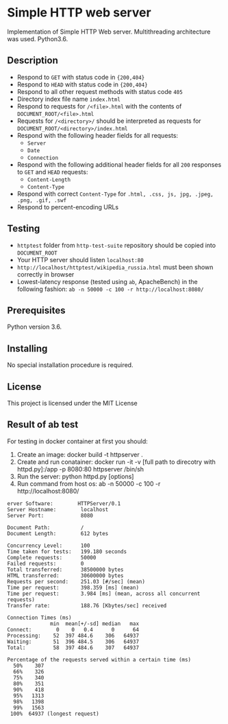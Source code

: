 Simple HTTP web server
=====================

Implementation of Simple HTTP Web server. Multithreading architecture was used. Python3.6.

## Description ##

* Respond to `GET` with status code in `{200,404}`
* Respond to `HEAD` with status code in `{200,404}`
* Respond to all other request methods with status code `405`
* Directory index file name `index.html`
* Respond to requests for `/<file>.html` with the contents of `DOCUMENT_ROOT/<file>.html`
* Requests for `/<directory>/` should be interpreted as requests for `DOCUMENT_ROOT/<directory>/index.html`
* Respond with the following header fields for all requests:
  * `Server`
  * `Date`
  * `Connection`
* Respond with the following additional header fields for all `200` responses to `GET` and `HEAD` requests:
  * `Content-Length`
  * `Content-Type`
* Respond with correct `Content-Type` for `.html, .css, js, jpg, .jpeg, .png, .gif, .swf`
* Respond to percent-encoding URLs

## Testing ##

* `httptest` folder from `http-test-suite` repository should be copied into `DOCUMENT_ROOT`
* Your HTTP server should listen `localhost:80`
* `http://localhost/httptest/wikipedia_russia.html` must been shown correctly in browser
* Lowest-latency response (tested using `ab`, ApacheBench) in the following fashion: `ab -n 50000 -c 100 -r http://localhost:8080/`

## Prerequisites

Python version 3.6.

## Installing

No special installation procedure is required. 

## License

This project is licensed under the MIT License

## Result of ab test ##
For testing in docker container at first you should:
1. Create an image:
   docker build -t httpserver .
2. Create and run conatainer:
   docker run -it -v [full path to direcotry with httpd.py]:/app -p 8080:80 httpserver /bin/sh
3. Run the server:
   python httpd.py [options]
4. Run command from host os: ab -n 50000 -c 100 -r http://localhost:8080/

```
erver Software:        HTTPServer/0.1
Server Hostname:        localhost
Server Port:            8080

Document Path:          /
Document Length:        612 bytes

Concurrency Level:      100
Time taken for tests:   199.180 seconds
Complete requests:      50000
Failed requests:        0
Total transferred:      38500000 bytes
HTML transferred:       30600000 bytes
Requests per second:    251.03 [#/sec] (mean)
Time per request:       398.359 [ms] (mean)
Time per request:       3.984 [ms] (mean, across all concurrent requests)
Transfer rate:          188.76 [Kbytes/sec] received

Connection Times (ms)
              min  mean[+/-sd] median   max
Connect:        0    0   0.4      0      64
Processing:    52  397 484.6    306   64937
Waiting:       51  396 484.5    306   64937
Total:         58  397 484.6    307   64937

Percentage of the requests served within a certain time (ms)
  50%    307
  66%    326
  75%    340
  80%    351
  90%    418
  95%   1313
  98%   1398
  99%   1563
 100%  64937 (longest request)
```
